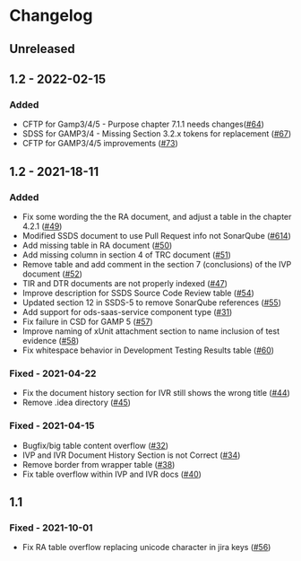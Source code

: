 # Changelog

## Unreleased

## 1.2 - 2022-02-15
### Added
- CFTP for Gamp3/4/5 - Purpose chapter 7.1.1 needs changes([#64](https://github.com/opendevstack/ods-document-generation-templates/pull/64))
- SDSS for GAMP3/4 - Missing Section 3.2.x tokens for replacement ([#67](https://github.com/opendevstack/ods-document-generation-templates/issues/67))
- CFTP for GAMP3/4/5 improvements ([#73](https://github.com/opendevstack/ods-document-generation-templates/pull/73))

## 1.2 - 2021-18-11

### Added
- Fix some wording the the RA document, and adjust a table in the chapter 4.2.1 ([#49](https://github.com/opendevstack/ods-document-generation-templates/pull/49))
- Modified SSDS document to use Pull Request info not SonarQube ([#614](https://github.com/opendevstack/ods-jenkins-shared-library/pull/614))
- Add missing table in RA document ([#50](https://github.com/opendevstack/ods-document-generation-templates/pull/50))
- Add missing column in section 4 of TRC document ([#51](https://github.com/opendevstack/ods-document-generation-templates/pull/51))
- Remove table and add comment in the section 7 (conclusions) of the IVP document ([#52](https://github.com/opendevstack/ods-document-generation-templates/pull/52))
- TIR and DTR documents are not properly indexed ([#47](https://github.com/opendevstack/ods-document-generation-templates/pull/47))
- Improve description for SSDS Source Code Review table ([#54](https://github.com/opendevstack/ods-document-generation-templates/pull/54))
- Updated section 12 in SSDS-5 to remove SonarQube references ([#55](https://github.com/opendevstack/ods-document-generation-templates/pull/55))
- Add support for ods-saas-service component type ([#31](https://github.com/opendevstack/ods-document-generation-templates/pull/31))
- Fix failure in CSD for GAMP 5 ([#57](https://github.com/opendevstack/ods-document-generation-templates/pull/57))
- Improve naming of xUnit attachment section to name inclusion of test evidence ([#58](https://github.com/opendevstack/ods-document-generation-templates/pull/58))
- Fix whitespace behavior in Development Testing Results table ([#60](https://github.com/opendevstack/ods-document-generation-templates/pull/60))

### Fixed - 2021-04-22
- Fix the document history section for IVR still shows the wrong title ([#44](https://github.com/opendevstack/ods-document-generation-templates/pull/44))
- Remove .idea directory ([#45](https://github.com/opendevstack/ods-document-generation-templates/pull/45))

### Fixed - 2021-04-15
- Bugfix/big table content overflow ([#32](https://github.com/opendevstack/ods-document-generation-templates/pull/32))
- IVP and IVR Document History Section is not Correct ([#34](https://github.com/opendevstack/ods-document-generation-templates/pull/34))
- Remove border from wrapper table ([#38](https://github.com/opendevstack/ods-document-generation-templates/pull/38))
- Fix table overflow within IVP and IVR docs ([#40](https://github.com/opendevstack/ods-document-generation-templates/pull/40))

## 1.1

### Fixed - 2021-10-01
- Fix RA table overflow replacing unicode character in jira keys ([#56](https://github.com/opendevstack/ods-document-generation-templates/pull/56))

